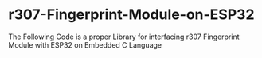 # r307-Fingerprint-Module-on-ESP32
The Following Code is a proper Library for interfacing r307 Fingerprint Module with ESP32 on Embedded C Language
